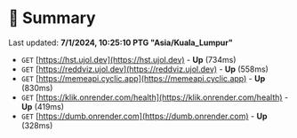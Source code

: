 # 📖 Summary
Last updated: **7/1/2024, 10:25:10 PTG "Asia/Kuala_Lumpur"**

- `GET` [https://hst.ujol.dev](https://hst.ujol.dev) - **Up** (734ms)
- `GET` [https://reddviz.ujol.dev](https://reddviz.ujol.dev) - **Up** (558ms)
- `GET` [https://memeapi.cyclic.app](https://memeapi.cyclic.app) - **Up** (830ms)
- `GET` [https://klik.onrender.com/health](https://klik.onrender.com/health) - **Up** (419ms)
- `GET` [https://dumb.onrender.com](https://dumb.onrender.com) - **Up** (328ms)
